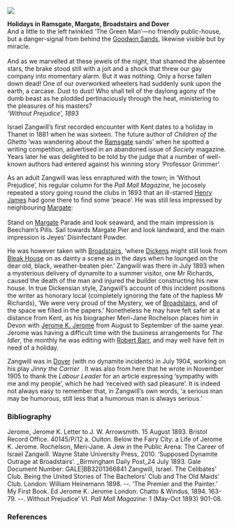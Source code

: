 <a href="https://dev.visual-essays.app"><img src="https://dev-visual-essays.netlify.app/images/ve-button.png"></a> 
<param ve-config title="Israel Zangwill (21 January 1864 - 1 August 1926)" author="Professor Carolyn Oulton" layout="vtl" banner="/images/banners/19c.jpg">

<param ve-entity eid="Q736439" aliases="Ramsgate">

**Holidays in Ramsgate, Margate, Broadstairs and Dover**   
And a little to the left twinkled ‘The Green Man’—no friendly public-house, but a danger-signal from behind the [Goodwin Sands](/dickens/david-copperfield-goodwin-sands), likewise visible but by miracle.
<br><br>
And as we marvelled at these jewels of the night, that shamed the absentee stars, the brake stood still with a jolt and a shock that threw our gay company into momentary alarm. But it was nothing. Only a horse fallen down dead! One of our overworked wheelers had suddenly sunk upon the earth, a carcase. Dust to dust! Who shall tell of the daylong agony of the dumb beast as he plodded pertinaciously through the heat, ministering to the pleasures of his masters?    
_‘Without Prejudice’, 1893_

Israel Zangwill’s first recorded encounter with Kent dates to a holiday in Thanet in 1881 when he was sixteen. The future author of _Children of the Ghetto_ ‘was wandering about the [Ramsgate](/19c/19c-ramsgate) sands’  when he spotted a writing competition, advertised in an abandoned issue of _Society_ magazine. Years later he was delighted to be told by the judge that a number of well-known authors had entered against his winning story ‘Professor Grimmer’. 

As an adult Zangwill was less enraptured with the town; in ‘Without Prejudice’, his regular  column for the _Pall Mall Magazine_, he jocosely repeated a story going round the clubs in 1893 that an ill-starred [Henry James]( /19c/19c-jamesh-hever-castle) had gone there to find some ‘peace’.  He was still less impressed by neighbouring [Margate](/19c/19c-margate):
<br><br>
Stand on [Margate](/19c/19c-margate) Parade and look seaward, and the main impression is Beecham’s Pills. Sail towards Margate Pier and look landward, and the main impression is Jeyes’ Disinfectant Powder.  

He was however taken with [Broadstairs](/dickens/broadstairs-19th-century), ‘where [Dickens](/dickens/dickens-biography) might still look from [Bleak House](/dickens/dickens-fort-house) on as dainty a scene as in the days when he lounged on the dear old, black, weather-beaten pier.’  Zangwill was there in July 1893 when a mysterious delivery of dynamite to a summer visitor, one Mr Richards, caused the death of the man and injured the builder constructing his new house.  In true Dickensian style, Zangwill’s account of this incident positions the writer as honorary local (completely ignoring the fate of the hapless Mr Richards), ‘We were very proud of the Mystery, we of [Broadstairs](), and of the space we filled in the papers.’  Nonetheless he may have felt safer at a distance from Kent, as his biographer Meri-Jane Rochelson places him in Devon with [Jerome K. Jerome](/19c/19c-jerome-biography) from August to September of the same year.  Jerome was having a difficult time with the business arrangements for _The Idler_, the monthly he was editing with [Robert Barr](/19c/19c-barr-biography), and may well have felt in need of a holiday.

Zangwill was in [Dover](/19c/19c-dover) (with no dynamite incidents) in July 1904, working on his play _Jinny the Carrier_ . It was also from here that he wrote in November 1905 to thank the _Labour Leader_ for an article expressing ‘sympathy with me and my people’, which he had ‘received with sad pleasure’.  It is indeed not always easy to remember that, in Zangwill’s own words, ‘a serious man may be humorous, still less that a humorous man is always serious.’ 

### Bibliography
Jerome, Jerome K. Letter to J. W. Arrowsmith. 15 August 1893. Bristol Record Office. 40145/P/12 a.
Oulton. Below the Fairy City: a Life of Jerome K. Jerome. 
Rochelson, Meri-Jane. A Jew in the Public Arena: The Career of Israel Zangwill. Wayne State University Press, 2010.
‘Supposed Dynamite Outrage at Broadstairs’. _Birmingham Daily Post_24 July 1893. Gale Document Number: GALE|BB3201366841
Zangwill, Israel. The Celibates’ Club. Being the United Stories of The Bachelors’ Club and The Old Maids’ Club. London: William Heinemann 1898. 
--. ‘The Premier and the Painter.’ My First Book. Ed Jerome K. Jerome London: Chatto & Windus, 1894. 163-79.
--. Without Prejudice’ VI. _Pall Mall Magazine_: 1 (May-Oct 1893) 901-08.

### References

[^ref1]:  ‘The Premier and the Painter’ 163.
[^ref2]:  ‘The Premier and the Painter’ 166.
[^ref3]:  ‘Without Prejudice’ 901.
[^ref4]:  ‘Without Prejudice’ 902.
[^ref5]:  ‘Without Prejudice’ 902.
[^ref6]:  ‘Supposed Dynamite Outrage at Broadstairs’.  Zangwill refers in his ‘Without Prejudice’ column in 1893 to having been in Broadstairs at the time of the ‘dynamite mystery’. 
[^ref7]:  ‘Without Prejudice’ 902.
[^ref8]:  Rochelson 85. Jerome wrote to his publisher Arrowsmith from London, on 15 August, saying that he could not get to Bristol, but would try to come for a day towards the end of the month. It is possible that he joined Zangwill in September.
[^ref9]:  Rochelson. Chronology.
[^ref10]:  ‘Swiss Second Ballot’. _Labour Leader_. 24 November 1905. 9.
[^ref11]:  Preface to the sixth edition of The Bachelors’ Club (xii).


